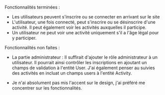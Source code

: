 Fonctionnalités terminées :
- Les utilisateurs peuvent s'inscrire ou se connecter en arrivant sur le site
- L'utilisateur, une fois connecté, peut s'inscrire ou se désinscrire d'une activité. Il peut également voir les activités auxquelles il participe.
- Un utilisateur ne peut voir une activité uniquement s'il a l'âge légal pour y participer.

Fonctionnalités non faites :
- La partie administrateur : Il suffirait d'ajouter le rôle administrateur à un utilisateur. Il pourrait ainsi contrôler les inscriptions en ajoutant un champs de validation à l'entité User. J'ai également penser au suivies des activités en incluat un champs users à l'entité Activity.

- Je n'ai absolument pas mis l'accent sur le design, j'ai préféré me concentrer sur les fonctionnalités.
